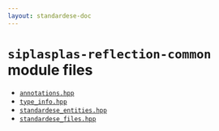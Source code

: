 ```yaml
---
layout: standardese-doc
---
```



# `siplasplas-reflection-common` module files


 - [`annotations.hpp`]({{site.url}}{{site.baseurl}}/doc/standardese/migrate-dynamic-reflection-to-typeerasure-features/siplasplas-reflection-common/annotations.html)
 - [`type_info.hpp`]({{site.url}}{{site.baseurl}}/doc/standardese/migrate-dynamic-reflection-to-typeerasure-features/siplasplas-reflection-common/type_info.html)
 - [`standardese_entities.hpp`]({{site.url}}{{site.baseurl}}/doc/standardese/migrate-dynamic-reflection-to-typeerasure-features/siplasplas-reflection-common/standardese_entities.html)
 - [`standardese_files.hpp`]({{site.url}}{{site.baseurl}}/doc/standardese/migrate-dynamic-reflection-to-typeerasure-features/siplasplas-reflection-common/standardese_files.html)